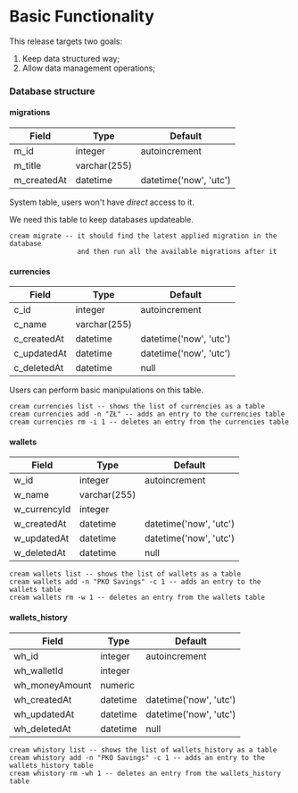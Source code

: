 # Basic Functionality

This release targets two goals:

1. Keep data structured way;
2. Allow data management operations;

### Database structure

#### migrations

| Field        | Type         | Default                |
| ------------ | ------------ | ---------------------- |
| m\_id        | integer      | autoincrement          |
| m\_title     | varchar(255) |                        |
| m\_createdAt | datetime     | datetime('now', 'utc') |

System table, users won't have _direct_ access to it.

We need this table to keep databases updateable.

```
cream migrate -- it should find the latest applied migration in the database
                 and then run all the available migrations after it
```

#### currencies

| Field        | Type         | Default                |
| ------------ | ------------ | ---------------------- |
| c\_id        | integer      | autoincrement          |
| c\_name      | varchar(255) |                        |
| c\_createdAt | datetime     | datetime('now', 'utc') |
| c\_updatedAt | datetime     | datetime('now', 'utc') |
| c\_deletedAt | datetime     | null                   |

Users can perform basic manipulations on this table.

```
cream currencies list -- shows the list of currencies as a table
cream currencies add -n "ZŁ" -- adds an entry to the currencies table
cream currencies rm -i 1 -- deletes an entry from the currencies table
```

#### wallets

| Field         | Type         | Default                |
| ------------- | ------------ | ---------------------- |
| w\_id         | integer      | autoincrement          |
| w\_name       | varchar(255) |                        |
| w\_currencyId | integer      |                        |
| w\_createdAt  | datetime     | datetime('now', 'utc') |
| w\_updatedAt  | datetime     | datetime('now', 'utc') |
| w\_deletedAt  | datetime     | null                   |

```
cream wallets list -- shows the list of wallets as a table
cream wallets add -n "PKO Savings" -c 1 -- adds an entry to the wallets table
cream wallets rm -w 1 -- deletes an entry from the wallets table
```

#### wallets\_history

| Field           | Type     | Default                |
| --------------- | -------- | ---------------------- |
| wh\_id          | integer  | autoincrement          |
| wh\_walletId    | integer  |                        |
| wh\_moneyAmount | numeric  |                        |
| wh\_createdAt   | datetime | datetime('now', 'utc') |
| wh\_updatedAt   | datetime | datetime('now', 'utc') |
| wh\_deletedAt   | datetime | null                   |

```
cream whistory list -- shows the list of wallets_history as a table
cream whistory add -n "PKO Savings" -c 1 -- adds an entry to the wallets_history table
cream whistory rm -wh 1 -- deletes an entry from the wallets_history table
```

